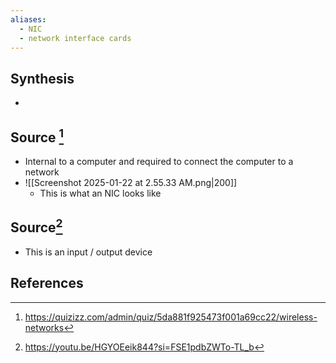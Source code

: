 ```yaml
---
aliases:
  - NIC
  - network interface cards
---
```

## Synthesis
- 
## Source [^1]
- Internal to a computer and required to connect the computer to a network
- ![[Screenshot 2025-01-22 at 2.55.33 AM.png|200]]
	- This is what an NIC looks like
## Source[^2]
- This is an input / output device
## References

[^1]: https://quizizz.com/admin/quiz/5da881f925473f001a69cc22/wireless-networks
[^2]: https://youtu.be/HGYOEeik844?si=FSE1pdbZWTo-TL_b